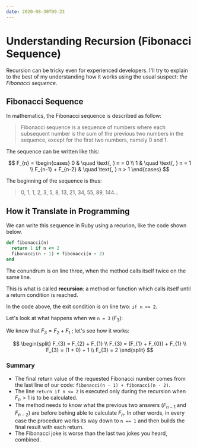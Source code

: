 ```yaml
---
date: 2020-08-30T09:23
---
```


# Understanding Recursion (Fibonacci Sequence)

Recursion can be tricky even for experienced developers. I'll try to explain to
the best of my understanding how it works using the usual suspect: _the
Fibonacci sequence_.


## Fibonacci Sequence

In mathematics, the Fibonacci sequence is described as follow:

> Fibonacci sequence is a sequence of numbers where each subsequent number is
> the sum of the previous two numbers in the sequence, except for the first two
> numbers, namely 0 and 1.


The sequence can be written like this:

$$
F_{n} =
  \begin{cases}
    0                & \quad \text{, } n = 0 \\
    1                & \quad \text{, } n = 1 \\
    F_{n-1} + F_{n-2}  & \quad \text{, } n > 1
  \end{cases}
$$


The beginning of the sequence is thus:

> 0, 1, 1, 2, 3, 5, 8, 13, 21, 34, 55, 89, 144...


## How it Translate in Programming

We can write this sequence in Ruby using a recurion, like the code shown below.

```ruby
def fibonacci(n)
  return 1 if n <= 2
  fibonacci(n - 1) + fibonacci(n - 2)
end
```

The conundrum is on line three, when the method calls itself twice on the same
line.

This is what is called **recursion**: a method or function which calls itself
until a return condition is reached.

In the code above, the exit condition is on line two: `if n <= 2`.

Let's look at what happens when we `n = 3` ($F_{3}$):

We know that $F_{3} = F_{2} + F_{1}$ ; let's see how it works:

$$
\begin{split}
  F_{3} = F_{2} + F_{1}           \\
  F_{3} = (F_{1} + F_{0}) + F_{1} \\
  F_{3} = (1 + 0) + 1             \\
  F_{3} = 2
\end{split}
$$


### Summary

* The final return value of the requested Fibonacci number comes from the last
  line of our code: `fibonacci(n - 1) + fibonacci(n - 2)`.
* The line `return if n <= 2` is executed only during the recursion when
  $F_{n} > 1$ is to be calculated.
* The method needs to know what the previous two answers ($F_{n-1}$ and 
  $F_{n-2}$) are before behing able to calculate $F_{n}$. In other words, in
  every case the procedure works its way down to `n == 1` and then builds the
  final result with each return.
* The Fibonacci joke is worse than the last two jokes you heard, combined.

